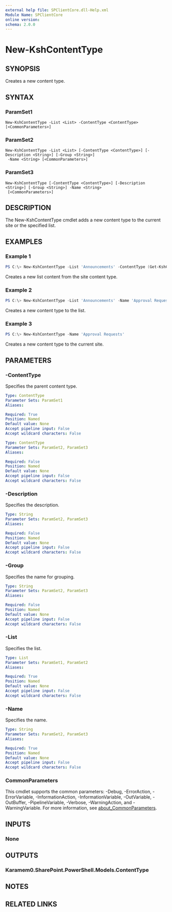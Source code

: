 ```yaml
---
external help file: SPClientCore.dll-Help.xml
Module Name: SPClientCore
online version:
schema: 2.0.0
---
```


# New-KshContentType

## SYNOPSIS
Creates a new content type.

## SYNTAX

### ParamSet1
```
New-KshContentType -List <List> -ContentType <ContentType> [<CommonParameters>]
```

### ParamSet2
```
New-KshContentType -List <List> [-ContentType <ContentType>] [-Description <String>] [-Group <String>]
 -Name <String> [<CommonParameters>]
```

### ParamSet3
```
New-KshContentType [-ContentType <ContentType>] [-Description <String>] [-Group <String>] -Name <String>
 [<CommonParameters>]
```

## DESCRIPTION
The New-KshContentType cmdlet adds a new content type to the current site or the specified list.

## EXAMPLES

### Example 1
```powershell
PS C:\> New-KshContentType -List 'Announcements' -ContentType (Get-KshContentType -Identity '0x0100EFB1758564C77D448177233D1199B912')
```

Creates a new list content from the site content type.

### Example 2
```powershell
PS C:\> New-KshContentType -List 'Announcements' -Name 'Approval Requests'
```

Creates a new content type to the list.

### Example 3
```powershell
PS C:\> New-KshContentType -Name 'Approval Requests'
```

Creates a new content type to the current site.

## PARAMETERS

### -ContentType
Specifies the parent content type.

```yaml
Type: ContentType
Parameter Sets: ParamSet1
Aliases:

Required: True
Position: Named
Default value: None
Accept pipeline input: False
Accept wildcard characters: False
```

```yaml
Type: ContentType
Parameter Sets: ParamSet2, ParamSet3
Aliases:

Required: False
Position: Named
Default value: None
Accept pipeline input: False
Accept wildcard characters: False
```

### -Description
Specifies the description.

```yaml
Type: String
Parameter Sets: ParamSet2, ParamSet3
Aliases:

Required: False
Position: Named
Default value: None
Accept pipeline input: False
Accept wildcard characters: False
```

### -Group
Specifies the name for grouping.

```yaml
Type: String
Parameter Sets: ParamSet2, ParamSet3
Aliases:

Required: False
Position: Named
Default value: None
Accept pipeline input: False
Accept wildcard characters: False
```

### -List
Specifies the list.

```yaml
Type: List
Parameter Sets: ParamSet1, ParamSet2
Aliases:

Required: True
Position: Named
Default value: None
Accept pipeline input: False
Accept wildcard characters: False
```

### -Name
Specifies the name.

```yaml
Type: String
Parameter Sets: ParamSet2, ParamSet3
Aliases:

Required: True
Position: Named
Default value: None
Accept pipeline input: False
Accept wildcard characters: False
```

### CommonParameters
This cmdlet supports the common parameters: -Debug, -ErrorAction, -ErrorVariable, -InformationAction, -InformationVariable, -OutVariable, -OutBuffer, -PipelineVariable, -Verbose, -WarningAction, and -WarningVariable. For more information, see [about_CommonParameters](http://go.microsoft.com/fwlink/?LinkID=113216).

## INPUTS

### None

## OUTPUTS

### Karamem0.SharePoint.PowerShell.Models.ContentType

## NOTES

## RELATED LINKS
